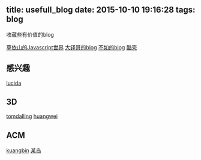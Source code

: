 title: usefull_blog
date: 2015-10-10 19:16:28
tags: blog
---

收藏些有价值的blog

<!--more-->

[草依山的Javascript世界](http://jser.me/)
[大铎哥的blog](http://blog.suexcxine.cc/)
[不如的blog](http://ibruce.info/)
[酷壳](http://coolshell.cn/)

## 感兴趣
[lucida](http://lucida.me/)

## 3D
[tomdalling](http://www.tomdalling.com/)
[huangwei](http://huangwei.pro/)

## ACM
[kuangbin](http://www.kuangbin.net/)
[某岛](http://www.shuizilong.com/house/)
